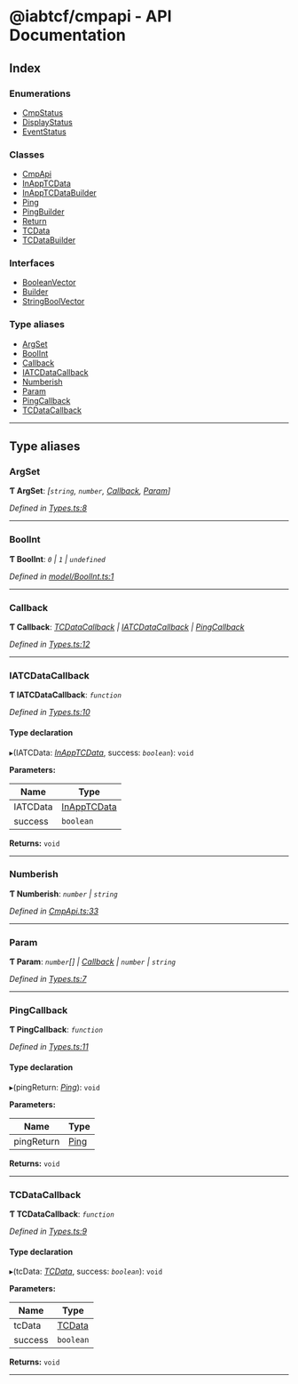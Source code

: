 
#  @iabtcf/cmpapi - API Documentation

## Index

### Enumerations

* [CmpStatus](enums/cmpstatus.md)
* [DisplayStatus](enums/displaystatus.md)
* [EventStatus](enums/eventstatus.md)

### Classes

* [CmpApi](classes/cmpapi.md)
* [InAppTCData](classes/inapptcdata.md)
* [InAppTCDataBuilder](classes/inapptcdatabuilder.md)
* [Ping](classes/ping.md)
* [PingBuilder](classes/pingbuilder.md)
* [Return](classes/return.md)
* [TCData](classes/tcdata.md)
* [TCDataBuilder](classes/tcdatabuilder.md)

### Interfaces

* [BooleanVector](interfaces/booleanvector.md)
* [Builder](interfaces/builder.md)
* [StringBoolVector](interfaces/stringboolvector.md)

### Type aliases

* [ArgSet](#argset)
* [BoolInt](#boolint)
* [Callback](#callback)
* [IATCDataCallback](#iatcdatacallback)
* [Numberish](#numberish)
* [Param](#param)
* [PingCallback](#pingcallback)
* [TCDataCallback](#tcdatacallback)

---

## Type aliases

<a id="argset"></a>

###  ArgSet

**Ƭ ArgSet**: *[`string`, `number`, [Callback](#callback), [Param](#param)]*

*Defined in [Types.ts:8](https://github.com/chrispaterson/iabtcf-es/blob/0b97360/modules/cmpapi/src/Types.ts#L8)*

___
<a id="boolint"></a>

###  BoolInt

**Ƭ BoolInt**: *`0` \| `1` \| `undefined`*

*Defined in [model/BoolInt.ts:1](https://github.com/chrispaterson/iabtcf-es/blob/0b97360/modules/cmpapi/src/model/BoolInt.ts#L1)*

___
<a id="callback"></a>

###  Callback

**Ƭ Callback**: *[TCDataCallback](#tcdatacallback) \| [IATCDataCallback](#iatcdatacallback) \| [PingCallback](#pingcallback)*

*Defined in [Types.ts:12](https://github.com/chrispaterson/iabtcf-es/blob/0b97360/modules/cmpapi/src/Types.ts#L12)*

___
<a id="iatcdatacallback"></a>

###  IATCDataCallback

**Ƭ IATCDataCallback**: *`function`*

*Defined in [Types.ts:10](https://github.com/chrispaterson/iabtcf-es/blob/0b97360/modules/cmpapi/src/Types.ts#L10)*

#### Type declaration
▸(IATCData: *[InAppTCData](classes/inapptcdata.md)*, success: *`boolean`*): `void`

**Parameters:**

| Name | Type |
| ------ | ------ |
| IATCData | [InAppTCData](classes/inapptcdata.md) |
| success | `boolean` |

**Returns:** `void`

___
<a id="numberish"></a>

###  Numberish

**Ƭ Numberish**: *`number` \| `string`*

*Defined in [CmpApi.ts:33](https://github.com/chrispaterson/iabtcf-es/blob/0b97360/modules/cmpapi/src/CmpApi.ts#L33)*

___
<a id="param"></a>

###  Param

**Ƭ Param**: *`number`[] \| [Callback](#callback) \| `number` \| `string`*

*Defined in [Types.ts:7](https://github.com/chrispaterson/iabtcf-es/blob/0b97360/modules/cmpapi/src/Types.ts#L7)*

___
<a id="pingcallback"></a>

###  PingCallback

**Ƭ PingCallback**: *`function`*

*Defined in [Types.ts:11](https://github.com/chrispaterson/iabtcf-es/blob/0b97360/modules/cmpapi/src/Types.ts#L11)*

#### Type declaration
▸(pingReturn: *[Ping](classes/ping.md)*): `void`

**Parameters:**

| Name | Type |
| ------ | ------ |
| pingReturn | [Ping](classes/ping.md) |

**Returns:** `void`

___
<a id="tcdatacallback"></a>

###  TCDataCallback

**Ƭ TCDataCallback**: *`function`*

*Defined in [Types.ts:9](https://github.com/chrispaterson/iabtcf-es/blob/0b97360/modules/cmpapi/src/Types.ts#L9)*

#### Type declaration
▸(tcData: *[TCData](classes/tcdata.md)*, success: *`boolean`*): `void`

**Parameters:**

| Name | Type |
| ------ | ------ |
| tcData | [TCData](classes/tcdata.md) |
| success | `boolean` |

**Returns:** `void`

___

